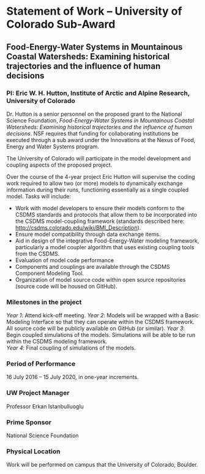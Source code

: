 # Statement of Work – University of Colorado Sub-Award

## Food-Energy-Water Systems in Mountainous Coastal Watersheds: Examining historical trajectories and the influence of human decisions

### PI: Eric W. H. Hutton, Institute of Arctic and Alpine Research, University of Colorado

Dr. Hutton is a senior personnel on the proposed grant to the National Science
Foundation, *Food-Energy-Water Systems in Mountainous Coastal Watersheds:
Examining historical trajectories and the influence of human decisions*.
NSF requires that funding for collaborating institutions be executed through
a sub award under the Innovations at the Nexus of Food, Energy and Water
Systems program.

The University of Colorado will participate in the model development and
coupling aspects of the proposed project.

Over the course of the 4-year project Eric Hutton will supervise the
coding work required to allow two (or more) models to dynamically exchange
information during their runs, functioning essentially as a single coupled
model. Tasks will include:

-   Work with model developers to ensure their models conform to the CSDMS
    standards and protocols that allow them to be incorporated into the CSDMS
    model-coupling framework (standards described here:
    http://csdms.colorado.edu/wiki/BMI_Description).
-   Ensure model compatibility through data exchange items.
-   Aid in design of the integrative Food-Energy-Water modeling framework,
    particularly a model coupler algorithm that uses existing coupling tools
    from the CSDMS.
-   Evaluation of model code performance
-   Components and couplings are available through the CSDMS Component Modeling
    Tool.
-   Organization of model source code within open source repositories (source
    code will be housed on GitHub).

### Milestones in the project

*Year 1*: Attend kick-off meeting.
*Year 2*: Models will be wrapped with a Basic Modeling Interface so that they
can operate within the CSDMS framework.  All source code will be publicly
available on GitHub (or similar).
*Year 3*: Begin coupled simulations of the models. Simulations will be
able to be run within the CSDMS modeling framework.  
*Year 4*: Final coupling of simulations of the models.

### Period of Performance

16 July 2016 – 15 July 2020, in one-year increments.

### UW Project Manager

Professor Erkan Istanbulluoglu

### Prime Sponsor

National Science Foundation

### Physical Location

Work will be performed on campus that the University of Colorado, Boulder.

